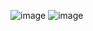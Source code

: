 ![image](https://github.com/user-attachments/assets/92edddd9-ab41-464b-91b8-f784c14ca08f)
![image](https://github.com/user-attachments/assets/fa8ea35f-46ac-4d7b-b69e-1b76f0bc6bd5)

